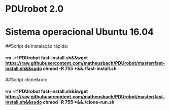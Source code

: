 # PDUrobot 2.0

# Sistema operacional Ubuntu 16.04

##Script de instalação rápida:
#### rm -rf PDUrobot fast-install.sh&&wget https://raw.githubusercontent.com/matheusbach/PDUrobot/master/fast-install.sh&&sudo chmod -R 755 *&&./fast-install.sh

##Script clone&run:
#### rm -rf PDUrobot fast-install.sh&&wget https://raw.githubusercontent.com/matheusbach/PDUrobot/master/fast-install.sh&&sudo chmod -R 755 *&&./clone-run.sh

